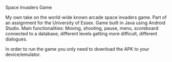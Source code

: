 Space Invaders Game

My own take on the world-wide known arcade space invaders game. Part of an assignment for the University of Essex. 
Game built in Java using Android Studio. 
Main functionalities:
Moving, shooting, pause, menu, scoreboard connected to a database, different levels getting more difficult, different dialogues. 

In order to run the game you only need to download the APK to your device/emulator.
